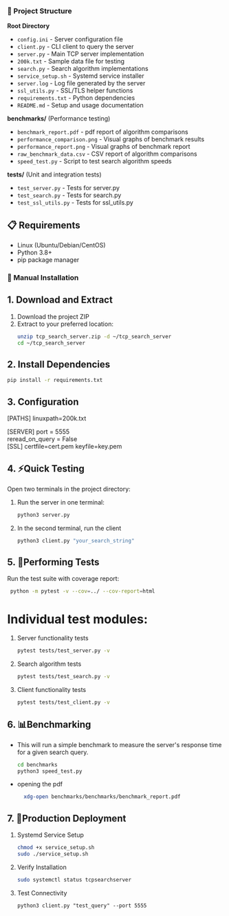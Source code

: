 ### 📂 Project Structure

**Root Directory**
- `config.ini` - Server configuration file
- `client.py` - CLI client to query the server
- `server.py` - Main TCP server implementation 
- `200k.txt` - Sample data file for testing
- `search.py` - Search algorithm implementations
- `service_setup.sh` - Systemd service installer
- `server.log` - Log file generated by the server
- `ssl_utils.py` - SSL/TLS helper functions
- `requirements.txt` - Python dependencies
- `README.md` - Setup and usage documentation

**benchmarks/** (Performance testing)
- `benchmark_report.pdf` - pdf report of algorithm comparisons
- `performance_comparison.png` - Visual graphs of benchmark results
- `performance_report.png` - Visual graphs of benchmark report
- `raw_benchmark_data.csv` - CSV report of algorithm comparisons
- `speed_test.py` - Script to test search algorithm speeds

**tests/** (Unit and integration tests)
- `test_server.py` - Tests for server.py
- `test_search.py` - Tests for search.py 
- `test_ssl_utils.py` - Tests for ssl_utils.py



## 📋 Requirements
- Linux (Ubuntu/Debian/CentOS)
- Python 3.8+
- pip package manager

### 🚀 Manual Installation

## 1. Download and Extract
1. Download the project ZIP 
2. Extract to your preferred location:
   ```bash
   unzip tcp_search_server.zip -d ~/tcp_search_server
   cd ~/tcp_search_server
   ```

## 2. Install Dependencies
  ```bash
  pip install -r requirements.txt
  ```

## 3. Configuration
[PATHS]
linuxpath=200k.txt  

[SERVER]
port = 5555                
reread_on_query = False    
[SSL]
certfile=cert.pem
keyfile=key.pem

## 4. ⚡Quick Testing
Open two terminals in the project directory:

1. Run the server in one terminal:
   ```bash
   python3 server.py
   ```

2. In the second terminal, run the client
    ```bash
    python3 client.py "your_search_string"
    ```

## 5. 🧪Performing Tests
Run the test suite with coverage report:
  ```bash
   python -m pytest -v --cov=../ --cov-report=html
   ```

  # Individual test modules:
   1. Server functionality tests
      ```bash
      pytest tests/test_server.py -v
      ```
   2. Search algorithm tests 
      ```bash
      pytest tests/test_search.py -v
      ```
   3. Client functionality tests
      ```bash
      pytest tests/test_client.py -v
      ```

## 6. 📊Benchmarking
- This will run a simple benchmark to measure the server's response time for a given search query.
  ```bash
  cd benchmarks
  python3 speed_test.py
  ```
- opening the pdf
  ```bash
    xdg-open benchmarks/benchmarks/benchmark_report.pdf
  ```

## 7. 🔧Production Deployment
  1. Systemd Service Setup
      ```bash
      chmod +x service_setup.sh  
      sudo ./service_setup.sh
      ```
  2. Verify Installation
      ``` bash
      sudo systemctl status tcpsearchserver
      ```
  3. Test Connectivity
      ```
      python3 client.py "test_query" --port 5555
      ```